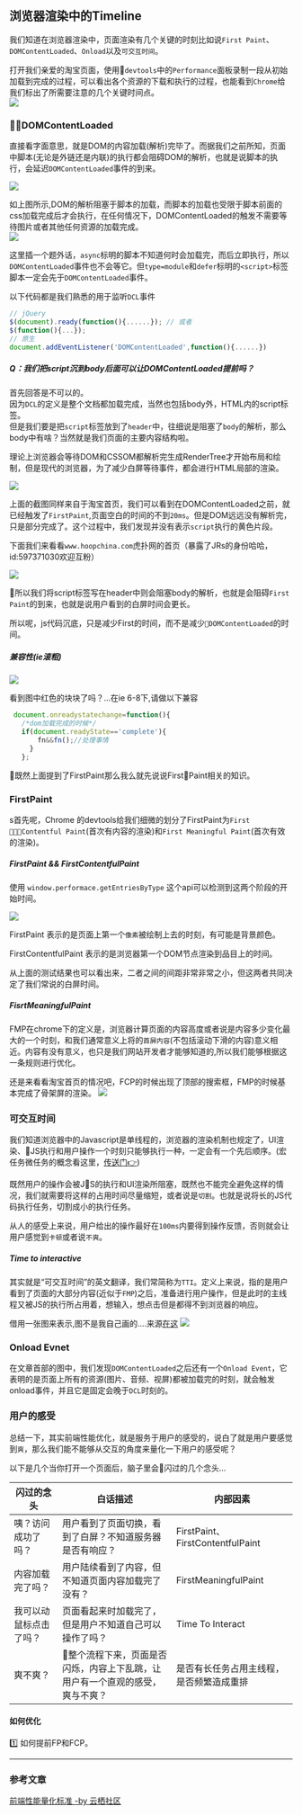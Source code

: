 ## 浏览器渲染中的Timeline  

我们知道在浏览器渲染中，页面渲染有几个关键的时刻比如说`First Paint`、`DOMContentLoaded`、`Onload`以及`可交互时间`。     

打开我们亲爱的淘宝页面，使用`devtools`中的`Performance`面板录制一段从初始加载到完成的过程，可以看出各个资源的下载和执行的过程，也能看到`Chrome`给我们标出了所需要注意的几个关键时间点。     
![](/blog_assets/paint_timing_taobao.png)     


### DOMContentLoaded   
直接看字面意思，就是DOM的内容加载(解析)完毕了。而据我们之前所知，页面中脚本(无论是外链还是内联)的执行都会阻碍DOM的解析，也就是说脚本的执行，会延迟`DOMContentLoaded`事件的到来。

![](/blog_assets/script_block_parse.png)   

如上图所示,DOM的解析阻塞于脚本的加载，而脚本的加载也受限于脚本前面的css加载完成后才会执行，在任何情况下，DOMContentLoaded的触发不需要等待图片或者其他任何资源的加载完成。     
![](/blog_assets/rendering_process.png)   

这里插一个题外话，`async`标明的脚本不知道何时会加载完，而后立即执行，所以`DOMContentLoaded`事件也不会等它。但`type=module`和`defer`标明的`<script>`标签脚本一定会先于`DOMContentLoaded`事件。        

以下代码都是我们熟悉的用于监听`DCL`事件  
```js
// jQuery
$(document).ready(function(){......}); // 或者
$(function(){...});
// 原生
document.addEventListener('DOMContentLoaded',function(){......})
```
     
##### Q：我们把script沉到body后面可以让DOMContentLoaded提前吗？  
首先回答是不可以的。     
因为`DCL`的定义是整个文档都加载完成，当然也包括body外，HTML内的script标签。    
但是我们要是把`script`标签放到了`header`中，往细说是阻塞了`body`的解析，那么body中有啥？当然就是我们页面的主要内容结构啦。      

理论上浏览器会等待DOM和CSSOM都解析完生成RenderTree才开始布局和绘制，但是现代的浏览器，为了减少白屏等待事件，都会进行HTML局部的渲染。     

![](/blog_assets/FirstPaint.png)

上面的截图同样来自于淘宝首页，我们可以看到在DOMContentLoaded之前，就已经触发了`FirstPaint`,页面空白的时间的不到`20ms`。但是DOM远远没有解析完，只是部分完成了。这个过程中，我们发现并没有表示`script`执行的黄色片段。 

下面我们来看看`www.hoopchina.com`虎扑网的首页（暴露了JRs的身份哈哈，id:597371030欢迎互粉）   

![](/blog_assets/FCP_Example.png)   

所以我们将script标签写在header中则会阻塞body的解析，也就是会阻碍`First Paint`的到来，也就是说用户看到的白屏时间会更长。      

所以呢，js代码沉底，只是减少First的时间，而不是减少`DOMContentLoaded`的时间。     
##### 兼容性(ie滚粗)   
![](/blog_assets/DCL_Compatility.png)   

看到图中红色的块块了吗？...在ie 6-8下,请做以下兼容
```js
 document.onreadystatechange=function(){
   /*dom加载完成的时候*/
   if(document.readyState=='complete'){
       fn&&fn();//处理事情
     }
   };
```
既然上面提到了FirstPaint那么我么就先说说FirstPaint相关的知识。      


### FirstPaint   
s首先呢，Chrome 的devtools给我们细微的划分了FirstPaint为`First Contentful Paint`(首次有内容的渲染)和`First Meaningful Paint`(首次有效的渲染)。    

##### FirstPaint && FirstContentfulPaint
使用 `window.performace.getEntriesByType` 这个api可以检测到这两个阶段的开始时间。     

![](/blog_assets/performance.getEntriesByType.png) 

FirstPaint 表示的是页面上第一个`像素`被绘制上去的时刻，有可能是背景颜色。

FirstContentfulPaint 表示的是浏览器第一个DOM节点渲染到品目上的时间。  

从上面的测试结果也可以看出来，二者之间的间距非常非常之小，但这两者共同决定了我们常说的白屏时间。       

##### FisrtMeaningfulPaint 
FMP在chrome下的定义是，浏览器计算页面的内容高度或者说是内容多少变化最大的一个时刻，和我们通常意义上将的`首屏内容`(不包括滚动下滑的内容)意义相近。内容有没有意义，也只是我们网站开发者才能够知道的,所以我们能够根据这一条规则进行优化。        

还是来看看淘宝首页的情况吧，FCP的时候出现了顶部的搜索框，FMP的时候基本完成了骨架屏的渲染。
![](/blog_assets/FCP_FMP_DIFF.png)

### 可交互时间      
我们知道浏览器中的Javascript是单线程的，浏览器的渲染机制也规定了，UI渲染、JS执行和用户操作一个时刻只能够执行一种，一定会有一个先后顺序。(宏任务微任务的概念看这里，[传送门👉](/JS/eventloop.md))   

既然用户的操作会被JS的执行和UI渲染所阻塞，既然也不能完全避免这样的情况，我们就需要将这样的占用时间尽量缩短，或者说是`切割`。也就是说将长的JS代码执行任务，切割成小的执行任务。     

从人的感受上来说，用户给出的操作最好在`100ms`内要得到操作反馈，否则就会让用户感觉到`卡顿`或者说`不爽`。   

##### Time to interactive 
其实就是“可交互时间”的英文翻译，我们常简称为`TTI`。定义上来说，指的是用户看到了页面的大部分内容(近似于`FMP`)之后，准备进行用户操作，但是此时的主线程又被JS的执行所占用着，想输入，想点击但是都得不到浏览器的响应。       

借用一张图来表示,图不是我自己画的....来源[在这](https://yq.aliyun.com/articles/598162)
![](/blog_assets/TTI_process.png)


### Onload Evnet
在文章首部的图中，我们发现`DOMContentLoaded`之后还有一个`Onload Event`，它表明的是页面上所有的资源(图片、音频、视屏)都被加载完的时刻，就会触发onload事件，并且它是固定会晚于`DCL`时刻的。       

### 用户的感受  
总结一下，其实前端性能优化，就是服务于用户的感受的，说白了就是用户要感觉到`爽`，那么我们能不能够从交互的角度来量化一下用户的感受呢？   

以下是几个当你打开一个页面后，脑子里会闪过的几个念头...    

| 闪过的念头| 白话描述 | 内部因素 |
| ------ | ------ | ------ |
| 咦？访问成功了吗？ | 用户看到了页面切换，看到了白屏？不知道服务器是否有响应？  | FirstPaint、FirstContentfulPaint |
| 内容加载完了吗？ | 用户陆续看到了内容，但不知道页面内容加载完了没有？  | FirstMeaningfulPaint |
| 我可以动鼠标点击了吗？ | 页面看起来时加载完了，但是用户不知道自己可以操作了吗？  |  Time To Interact|
| 爽不爽？ | 整个流程下来，页面是否闪烁，内容上下乱跳，让用户有一个直观的感受，爽与不爽？  | 是否有长任务占用主线程，是否频繁造成重排 |   

#### 如何优化   
1️⃣ 如何提前FP和FCP。
___
### 参考文章
[前端性能量化标准 -by 云栖社区](https://yq.aliyun.com/articles/598162)

